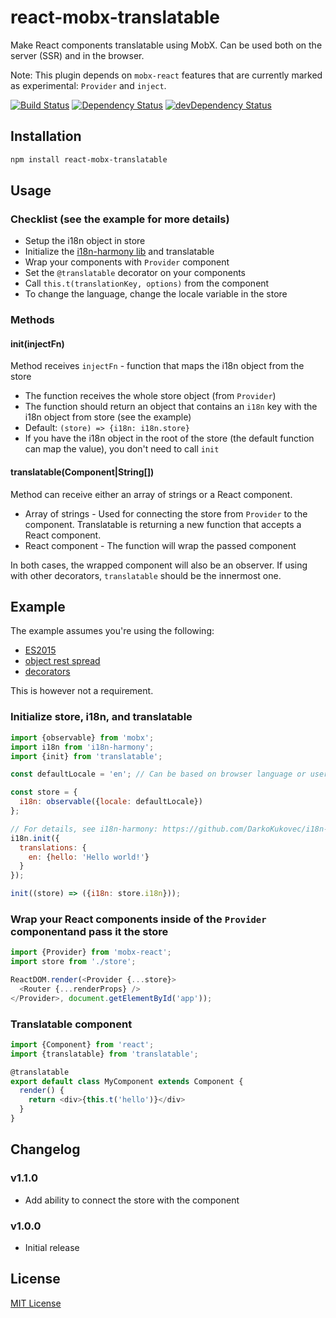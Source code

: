 # react-mobx-translatable

Make React components translatable using MobX. Can be used both on the server (SSR) and in the browser.

Note: This plugin depends on ``mobx-react`` features that are currently marked as experimental: ``Provider`` and ``inject``.

[![Build Status](https://travis-ci.org/infinum/react-mobx-translatable.svg?branch=master)](https://travis-ci.org/infinum/react-mobx-translatable)
[![Dependency Status](https://david-dm.org/infinum/react-mobx-translatable.svg)](https://david-dm.org/infinum/react-mobx-translatable)
[![devDependency Status](https://david-dm.org/infinum/react-mobx-translatable/dev-status.svg)](https://david-dm.org/infinum/react-mobx-translatable#info=devDependencies)

## Installation

```Bash
npm install react-mobx-translatable
```

## Usage

### Checklist (see the example for more details)

* Setup the i18n object in store
* Initialize the [i18n-harmony lib](https://github.com/DarkoKukovec/i18n-harmony) and translatable
* Wrap your components with ``Provider`` component
* Set the ``@translatable`` decorator on your components
* Call ``this.t(translationKey, options)`` from the component
* To change the language, change the locale variable in the store

### Methods

#### init(injectFn)

Method receives ``injectFn`` - function that maps the i18n object from the store
* The function receives the whole store object (from ``Provider``)
* The function should return an object that contains an ``i18n`` key with the i18n object from store (see the example)
* Default: ``(store) => {i18n: i18n.store}``
* If you have the i18n object in the root of the store (the default function can map the value), you don't need to call ``init``

#### translatable(Component|String[])

Method can receive either an array of strings or a React component.

* Array of strings - Used for connecting the store from ``Provider`` to the component. Translatable is returning a new function that accepts a React component.
* React component - The function will wrap the passed component

In both cases, the wrapped component will also be an observer. If using with other decorators, ``translatable`` should be the innermost one.

## Example

The example assumes you're using the following:
* [ES2015](https://babeljs.io/docs/plugins/preset-es2015/)
* [object rest spread](http://babeljs.io/docs/plugins/transform-object-rest-spread/)
* [decorators](https://github.com/loganfsmyth/babel-plugin-transform-decorators-legacy)

This is however not a requirement.

### Initialize store, i18n, and translatable

```JavaScript
import {observable} from 'mobx';
import i18n from 'i18n-harmony';
import {init} from 'translatable';

const defaultLocale = 'en'; // Can be based on browser language or user selection (localStorage, cookies)

const store = {
  i18n: observable({locale: defaultLocale})
};

// For details, see i18n-harmony: https://github.com/DarkoKukovec/i18n-harmony
i18n.init({
  translations: {
    en: {hello: 'Hello world!'}
  }
});

init((store) => ({i18n: store.i18n}));
```

### Wrap your React components inside of the ``Provider`` componentand pass it the store

```JavaScript
import {Provider} from 'mobx-react';
import store from './store';

ReactDOM.render(<Provider {...store}>
  <Router {...renderProps} />
</Provider>, document.getElementById('app'));
```

### Translatable component

``` JavaScript
import {Component} from 'react';
import {translatable} from 'translatable';

@translatable
export default class MyComponent extends Component {
  render() {
    return <div>{this.t('hello')}</div>
  }
}
```

## Changelog

### v1.1.0

* Add ability to connect the store with the component

### v1.0.0

* Initial release

## License
[MIT License](LICENSE)
